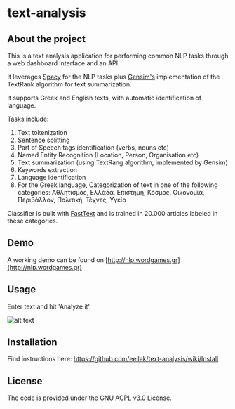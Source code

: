 # text-analysis

## About the project

This is a text analysis application for performing common NLP tasks through a web dashboard interface and an API. 

It leverages [Spacy](https://spacy.io) for the NLP tasks plus [Gensim's](https://github.com/RaRe-Technologies/gensim) implementation of the TextRank algorithm for text summarization. 

It supports Greek and English texts, with automatic identification of language. 

Tasks include:
1. Text tokenization
2. Sentence splitting
3. Part of Speech tags identification (verbs, nouns etc)
4. Named Entity Recognition (Location, Person, Organisation etc)
5. Text summarization (using TextRang algorithm, implemented by Gensim)
6. Keywords extraction
7. Language identification
8. For the Greek language, Categorization of text in one of the following categories: Αθλητισμός, Ελλάδα, Επιστήμη, Κόσμος, Οικονομία, Περιβάλλον, Πολιτική, Τέχνες, Υγεία 

Classifier is built with [FastText](https://fasttext.cc) and is trained in 20.000 articles labeled in these categories.

## Demo
A working demo can be found on [http://nlp.wordgames.gr](http://nlp.wordgames.gr)

## Usage
Enter text and hit 'Analyze it', 

![alt text](https://raw.githubusercontent.com/eellak/text-analysis/master/static/img/screenshot1.jpg)

## Installation 
Find instructions here: https://github.com/eellak/text-analysis/wiki/Install

## License
The code is provided under the GNU AGPL v3.0 License.

